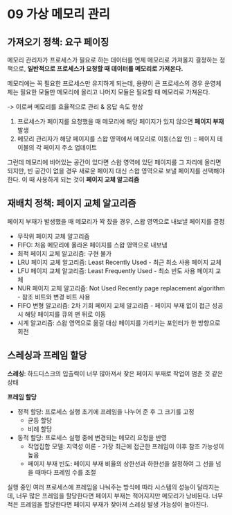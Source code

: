 # 09 가상 메모리 관리

## 가져오기 정책: 요구 페이징
메모리 관리자가 프로세스가 필요로 하는 데이터를 언제 메모리로 가져올지 결정하는 정책으로, **일반적으로 프로세스가 요청할 때 데이터를 메모리로 가져온다.**

메모리에는 꼭 필요한 프로세스만 유지하게 되는데, 용량이 큰 프로세스의 경우 운영체제는 필요한 모듈만 메모리에 올리고 나머지 모듈은 필요할 때 메모리로 가져온다.

-> 이로써 메모리를 효율적으로 관리 & 응답 속도 향상

1. 프로세스가 페이지를 요청했을 때 메모리에 해당 페이지가 있지 않으면 **페이지 부재** 발생
2. 메모리 관리자가 해당 페이지를 스왑 영역에서 메모리로 이동(스왑 인) :: 페이지 테이블의 각 페이지 주소 업데이트

그런데 메모리에 비어있는 공간이 있다면 스왑 영역에 있던 페이지를 그 자리에 올리면 되지만, 빈 공간이 없을 경우 새로운 페이지 대신 스왑 영역으로 보낼
페이지를 선택해야 한다. 이 때 사용하게 되는 것이 **페이지 교체 알고리즘**


## 재배치 정책: 페이지 교체 알고리즘

페이지 부재가 발생했을 때 메모리가 꽉 찼을 경우, 스왑 영역으로 내보낼 페이지를 결정

- 무작위 페이지 교체 알고리즘
- FIFO: 처음 메모리에 올라온 페이지를 스왑 영역으로 내보냄
- 최적 페이지 교체 알고리즘: 구현 불가
- LRU 페이지 교체 알고리즘: Least Recently Used - 최근 최소 사용 페이지 교체
- LFU 페이지 교체 알고리즘: Least Frequently Used - 최소 빈도 사용 페이지 교체
- NUR 페이지 교체 알고리즘: Not Used Recently page replacement algorithm - 참조 비트와 변경 비트 사용
- FIFO 변형 알고리즘: 2차 기회 페이지 교체 알고리즘 - 페이지 부재 없이 접근 성공 시 해당 페이지를 큐의 맨 뒤로 이동
- 시계 알고리즘: 스왑 영역으로 옮길 대상 페이지를 가리키는 포인터가 한 방향으로 회전

## 스레싱과 프레임 할당

**스레싱**: 하드디스크의 입출력이 너무 많아져서 잦은 페이지 부재로 작업이 멈춘 것 같은 상태

**프레임 할당**
- 정적 할당: 프로세스 실행 초기에 프레임을 나누어 준 후 그 크기를 고정
  - 균등 할당
  - 비례 할당
- 동적 할당: 프로세스 실행 중에 변경되는 메모리 요청을 반영
  - 작업집합 모델: 지역성 이론 - 가장 최근에 접근한 프레임이 이후 참조 가능성이 높음
  - 페이지 부재 빈도: 페이지 부재 비율의 상한선과 하한선을 설정하여 그 선을 넘을 때마다 프레임 수를 조절

실행 중인 여러 프로세스에 프레임을 나눠주는 방식에 따라 시스템의 성능이 달라지는데, 너무 많은 프레임을 할당한다면 페이지 부재는 적어지지만 메모리가 낭비된다.
너무 적은 프레임을 할당한다면 페이지 부재가 잦아져 스레싱 발생 가능성이 높아진다.
